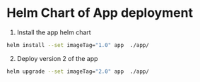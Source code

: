# Helm Chart of App deployment
1. Install the app helm chart
```bash
helm install --set imageTag="1.0" app  ./app/
```
2. Deploy version 2 of the app
```bash
helm upgrade --set imageTag="2.0" app  ./app/
```